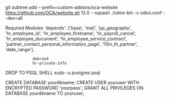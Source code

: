 git subtree add --prefix=custom-addons/oca-website https://github.com/OCA/website.git 12.0 --squash
./odoo-bin -c odoo.conf --dev=all


Required Modules
    'depends': ['base',
                'mail',
                'pp_geography',
                'hr_employee_id',
                'hr_employee_firstname',
                'hr_payroll_cancel',
                'hr_employee_document',
                'hr_employee_service_contract',
                'partner_contact_personal_information_page',
                'l10n_th_partner',
                'date_range'],
                
                debrand
                hr-private-info

DROP TO PSQL SHELL
sudo -u postgres psql

CREATE DATABASE yourdbname;
CREATE USER youruser WITH ENCRYPTED PASSWORD 'yourpass';
GRANT ALL PRIVILEGES ON DATABASE yourdbname TO youruser;